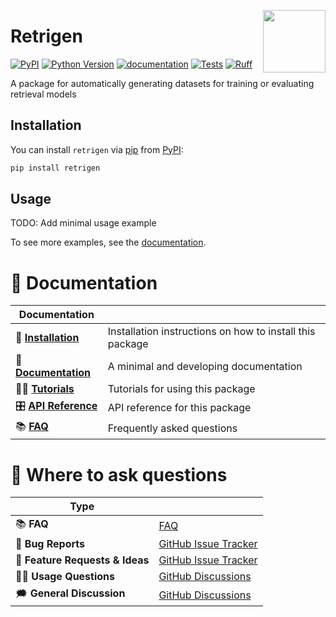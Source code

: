 <a href="https://github.com/KennethEnevoldsen/retrigen"><img src="https://github.com/KennethEnevoldsen/retrigen/blob/main/docs/_static/icon.png?raw=true" width="100" align="right"/></a>

# Retrigen

[![PyPI](https://img.shields.io/pypi/v/retrigen.svg)][pypi status]
[![Python Version](https://img.shields.io/pypi/pyversions/retrigen)][pypi status]
[![documentation](https://github.com/KennethEnevoldsen/retrigen/actions/workflows/documentation.yml/badge.svg)][documentation]
[![Tests](https://github.com/KennethEnevoldsen/retrigen/actions/workflows/tests.yml/badge.svg)][tests]
[![Ruff](https://img.shields.io/endpoint?url=https://raw.githubusercontent.com/astral-sh/ruff/main/assets/badge/v2.json)]([ruff])


[pypi status]: https://pypi.org/project/retrigen/
[documentation]: https://KennethEnevoldsen.github.io/retrigen/
[tests]: https://github.com/KennethEnevoldsen/retrigen/actions?workflow=Tests
[ruff]: https://github.com/astral-sh/ruff


<!-- start short-description -->

A package for automatically generating datasets for training or evaluating retrieval models

<!-- end short-description -->

## Installation

You can install `retrigen` via [pip] from [PyPI]:

```bash
pip install retrigen
```

[pip]: https://pip.pypa.io/en/stable/installing/
[PyPI]: https://pypi.org/project/retrigen/

## Usage

TODO: Add minimal usage example

To see more examples, see the [documentation].

# 📖 Documentation

| Documentation         |                                                          |
| --------------------- | -------------------------------------------------------- |
| 🔧 **[Installation]**  | Installation instructions on how to install this package |
| 📖 **[Documentation]** | A minimal and developing documentation                   |
| 👩‍💻 **[Tutorials]**     | Tutorials for using this package                         |
| 🎛️ **[API Reference]** | API reference for this package                           |
| 📚 **[FAQ]**           | Frequently asked questions                               |


# 💬 Where to ask questions

| Type                           |                        |
| ------------------------------ | ---------------------- |
| 📚 **FAQ**                      | [FAQ]                  |
| 🚨 **Bug Reports**              | [GitHub Issue Tracker] |
| 🎁 **Feature Requests & Ideas** | [GitHub Issue Tracker] |
| 👩‍💻 **Usage Questions**          | [GitHub Discussions]   |
| 🗯 **General Discussion**       | [GitHub Discussions]   |

[Documentation]: https://KennethEnevoldsen.github.io/retrigen/index.html
[Installation]: https://KennethEnevoldsen.github.io/retrigen/installation.html
[Tutorials]: https://KennethEnevoldsen.github.io/retrigen/tutorials.html
[API Reference]: https://KennethEnevoldsen.github.io/retrigen/references.html
[FAQ]: https://KennethEnevoldsen.github.io/retrigen/faq.html
[github issue tracker]: https://github.com/KennethEnevoldsen/retrigen/issues
[github discussions]: https://github.com/KennethEnevoldsen/retrigen/discussions


